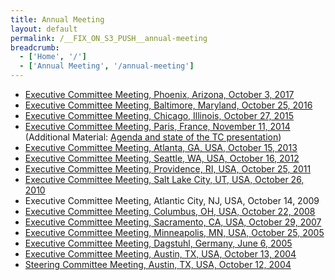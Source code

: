 ```yaml
---
title: Annual Meeting
layout: default
permalink: /__FIX_ON_S3_PUSH__annual-meeting
breadcrumb:
  - ['Home', '/']
  - ['Annual Meeting', '/annual-meeting']
---
```


* [Executive Committee Meeting, Phoenix, Arizona, October 3, 2017](/annual-meeting/2017/minutes)
* [Executive Committee Meeting, Baltimore, Maryland, October 25, 2016](/annual-meeting/2016/minutes)
* [Executive Committee Meeting, Chicago, Illinois, October 27, 2015](/annual-meeting/2015/minutes)
* [Executive Committee Meeting, Paris, France, November 11, 2014](http://vgtc.org/sites/vgtc.org/attachments/exComMinutes/exComNotes112014.pdf) (Additional Material: [Agenda and state of the TC presentation](http://vgtc.org/sites/vgtc.org/attachments/exComMinutes/exComNotes112014-agenda.pdf))
* [Executive Committee Meeting, Atlanta, GA, USA, October 15, 2013](http://vgtc.org/sites/vgtc.org/attachments/exComMinutes/exComNotes102013.pdf)
* [Executive Committee Meeting, Seattle, WA, USA, October 16, 2012](http://vgtc.org/sites/vgtc.org/attachments/exComMinutes/exComNotes102012.pdf)
* [Executive Committee Meeting, Providence, RI, USA, October 25, 2011](http://vgtc.org/sites/vgtc.org/attachments/exComMinutes/exComNotes102011.pdf)
* [Executive Committee Meeting, Salt Lake City, UT, USA, October 26, 2010](http://vgtc.org/sites/vgtc.org/attachments/exComMinutes/exComNotes102010.pdf)
* Executive Committee Meeting, Atlantic City, NJ, USA, October 14, 2009
* [Executive Committee Meeting, Columbus, OH, USA, October 22, 2008](http://vgtc.org/sites/vgtc.org/attachments/exComMinutes/exComNotes102008.pdf)
* [Executive Committee Meeting, Sacramento, CA, USA, October 29, 2007](http://vgtc.org/sites/vgtc.org/attachments/exComMinutes/exComNotes102007.pdf)
* [Executive Committee Meeting, Minneapolis, MN, USA, October 25, 2005](http://vgtc.org/sites/vgtc.org/attachments/exComMinutes/exComNotes102005.pdf)
* [Executive Committee Meeting, Dagstuhl, Germany, June 6, 2005](http://vgtc.org/sites/vgtc.org/attachments/exComMinutes/exComNotes062005.pdf)
* [Executive Committee Meeting, Austin, TX, USA, October 13, 2004](http://vgtc.org/sites/vgtc.org/attachments/exComMinutes/exComNotes102004.pdf)
* [Steering Committee Meeting, Austin, TX, USA, October 12, 2004](http://vgtc.org/sites/vgtc.org/attachments/exComMinutes/steeringComNotes102004.pdf)
